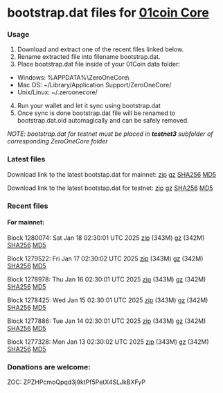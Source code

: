 # bootstrap.dat files for [01coin Core](https://01coin.io)

### Usage

1. Download and extract one of the recent files linked below.
2. Rename extracted file into filename bootstrap.dat.
3. Place bootstrap.dat file inside of your 01Coin data folder:
 - Windows: %APPDATA%\ZeroOneCore\
 - Mac OS: ~/Library/Application Support/ZeroOneCore/
 - Unix/Linux: ~/.zeroonecore/
4. Run your wallet and let it sync using bootstrap.dat
5. Once sync is done bootstrap.dat file will be renamed to bootstrap.dat.old automagically and can be safely removed.

_NOTE: bootstrap.dat for testnet must be placed in **testnet3** subfolder of corresponding ZeroOneCore folder_

### Latest files
Download link to the latest bootstap.dat for mainnet: [zip](https://files.01coin.io/mainnet/bootstrap.dat.zip) [gz](https://files.01coin.io/mainnet/bootstrap.dat.tar.gz) [SHA256](https://files.01coin.io/mainnet/sha256.txt) [MD5](https://files.01coin.io/mainnet/md5.txt)

Download link to the latest bootstap.dat for testnet: [zip](https://files.01coin.io/testnet/bootstrap.dat.zip) [gz](https://files.01coin.io/testnet/bootstrap.dat.tar.gz) [SHA256](https://files.01coin.io/testnet/sha256.txt) [MD5](https://files.01coin.io/testnet/md5.txt)

### Recent files

#### For mainnet:

Block 1280074: Sat Jan 18 02:30:01 UTC 2025 [zip](https://files.01coin.io/mainnet/2025-01-18/bootstrap.dat.zip) (343M) [gz](https://files.01coin.io/mainnet/2025-01-18/bootstrap.dat.tar.gz) (342M) [SHA256](https://files.01coin.io/mainnet/2025-01-18/sha256.txt) [MD5](https://files.01coin.io/mainnet/2025-01-18/md5.txt)

Block 1279522: Fri Jan 17 02:30:02 UTC 2025 [zip](https://files.01coin.io/mainnet/2025-01-17/bootstrap.dat.zip) (343M) [gz](https://files.01coin.io/mainnet/2025-01-17/bootstrap.dat.tar.gz) (342M) [SHA256](https://files.01coin.io/mainnet/2025-01-17/sha256.txt) [MD5](https://files.01coin.io/mainnet/2025-01-17/md5.txt)

Block 1278978: Thu Jan 16 02:30:01 UTC 2025 [zip](https://files.01coin.io/mainnet/2025-01-16/bootstrap.dat.zip) (343M) [gz](https://files.01coin.io/mainnet/2025-01-16/bootstrap.dat.tar.gz) (342M) [SHA256](https://files.01coin.io/mainnet/2025-01-16/sha256.txt) [MD5](https://files.01coin.io/mainnet/2025-01-16/md5.txt)

Block 1278425: Wed Jan 15 02:30:01 UTC 2025 [zip](https://files.01coin.io/mainnet/2025-01-15/bootstrap.dat.zip) (343M) [gz](https://files.01coin.io/mainnet/2025-01-15/bootstrap.dat.tar.gz) (342M) [SHA256](https://files.01coin.io/mainnet/2025-01-15/sha256.txt) [MD5](https://files.01coin.io/mainnet/2025-01-15/md5.txt)

Block 1277886: Tue Jan 14 02:30:01 UTC 2025 [zip](https://files.01coin.io/mainnet/2025-01-14/bootstrap.dat.zip) (343M) [gz](https://files.01coin.io/mainnet/2025-01-14/bootstrap.dat.tar.gz) (342M) [SHA256](https://files.01coin.io/mainnet/2025-01-14/sha256.txt) [MD5](https://files.01coin.io/mainnet/2025-01-14/md5.txt)

Block 1277328: Mon Jan 13 02:30:02 UTC 2025 [zip](https://files.01coin.io/mainnet/2025-01-13/bootstrap.dat.zip) (343M) [gz](https://files.01coin.io/mainnet/2025-01-13/bootstrap.dat.tar.gz) (342M) [SHA256](https://files.01coin.io/mainnet/2025-01-13/sha256.txt) [MD5](https://files.01coin.io/mainnet/2025-01-13/md5.txt)


### Donations are welcome:

ZOC: ZPZHPcmoQpqd3j9ktPf5PetX4SLJkBXFyP
